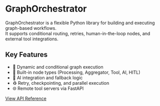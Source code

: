 # GraphOrchestrator

GraphOrchestrator is a flexible Python library for building and executing graph-based workflows.  
It supports conditional routing, retries, human-in-the-loop nodes, and external tool integrations.

## Key Features
- 🔄 Dynamic and conditional graph execution
- 🔧 Built-in node types (Processing, Aggregator, Tool, AI, HITL)
- 🧠 AI integration and fallback logic
- ♻️ Retry, checkpointing, and parallel execution
- 🌐 Remote tool servers via FastAPI

[View API Reference](reference/core.md)
